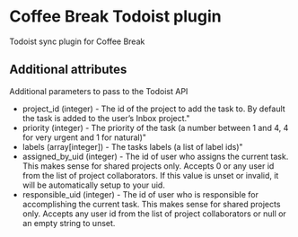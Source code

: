 # Coffee Break Todoist plugin

Todoist sync plugin for Coffee Break

## Additional attributes

Additional parameters to pass to the Todoist API

- project_id (integer) - The id of the project to add the task to. By default the task is added to the user’s Inbox project."
- priority (integer) - The priority of the task (a number between 1 and 4, 4 for very urgent and 1 for natural)"
- labels (array[integer]) - The tasks labels (a list of label ids)"
- assigned_by_uid (integer) - The id of user who assigns the current task. This makes sense for shared projects only. Accepts 0 or any user id from the list of project collaborators. If this value is unset or invalid, it will be automatically setup to your uid.
- responsible_uid (integer) - The id of user who is responsible for accomplishing the current task. This makes sense for shared projects only. Accepts any user id from the list of project collaborators or null or an empty string to unset.
